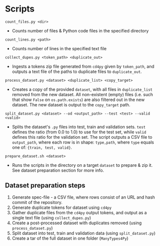 # Scripts

`count_files.py <dir>`

- Counts number of files & Python code files in the specified directory

`count_lines.py <path>`

- Counts number of lines in the specified text file

`collect_dupes.py <token_path> <duplicate_out>` 

- Ingests a tokens zip file generated from `cd4py` given by `token_path`, and outputs a text file of the paths to duplicate files to `duplicate_out`.

`process_dataset.py <dataset> <duplicate_list> <copy_target>`

- Creates a copy of the provided `dataset`, with all files in `duplicate_list` removed from the new dataset. All non-existent (empty) files (i.e. such that show `False` on `os.path.exists`) are also filtered out in the new dataset. The new dataset is output to the `copy_target` path.

`split_dataset.py <dataset> --od <output_path> --test <test> --valid <valid>`

- Splits the dataset's `.py` files into test, train and validation sets. `test` defines the ratio (from 0.0 to 1.0) to use for the test set, while `valid` defines this ratio for the validation set. The script outputs a CSV file to `output_path`, where each row is in shape: `type,path`, where `type` equals one of: `{train, test, valid}`.


`prepare_dataset.sh <dataset>`
- Runs the scripts in the directory on a target `dataset` to prepare & zip it. See dataset preparation section for more info.

## Dataset preparation steps
1. Generate spec-file - a CSV file, where rows consist of an URL and hash commit of the repository.
2. Generate duplicate tokens for dataset using `cd4py`
3. Gather duplicate files from the `cd4py` output tokens, and output as a single text file (using `collect_dupes.py`)
4. Create a post-processed dataset with duplicates removed (using `process_dataset.py`)
5. Split dataset into test, train and validation data (using `split_dataset.py`)
6. Create a tar of the full dataset in one folder (`ManyTypes4Py`)
